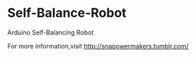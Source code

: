 # Self-Balance-Robot

Arduino Self-Balancing Robot

For more information,visit
http://snapowermakers.tumblr.com/
